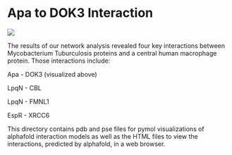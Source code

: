# Apa to DOK3 Interaction
![](Apa_to_DOK3.gif)

The results of our network analysis revealed four key interactions between Mycobacterium Tuburculosis proteins and a central human macrophage protein. Those interactions include:

Apa - DOK3 (visualized above)

LpqN - CBL

LpqN - FMNL1

EspR - XRCC6

This directory contains pdb and pse files for pymol visualizations of alphafold interaction models as well as the HTML files to view the interactions, predicted by alphafold, in a web browser. 
